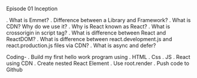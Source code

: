 Episode 01 Inception

. What is Emmet?
. Difference between a Library and Framework?
. What is CDN? Why do we use it?
. Why is React known as React?
. What is crossorigin in script tag?
. What is difference between React and ReactDOM?
. What is difference between react.development.js and react.production.js files via CDN?
. What is async and defer?

Coding- 
. Build my first hello work program using
    . HTML
    . Css
    . JS
    . React using CDN
    . Create nested React Element
    . Use root.render
    . Push code to Github
